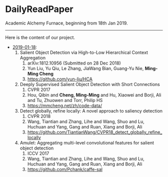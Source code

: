 # DailyReadPaper

Academic Alchemy Furnace, beginning from 18th Jan 2019.
___
Here is the content of our project.


- [2019-01-18](2019/01/18_Fri/Papers.md):  
    1. Salient Object Detection via High-to-Low Hierarchical Context Aggregation
        1. arXiv:1812.10956 (Submitted on 28 Dec 2018)
        2. Yun Liu, Yu Qiu, Le Zhang, JiaWang Bian, Guang-Yu Nie, **Ming-Ming Cheng**
        3. https://github.com/yun-liu/HCA
    2. Deeply Supervised Salient Object Detection with Short Connections
        1. CVPR 2017
        2. Hou, Qibin and **Cheng, Ming-Ming** and Hu, Xiaowei and Borji, Ali and Tu, Zhuowen and Torr, Philip HS
        3. https://mmcheng.net/zh/code-data/
    3. Detect globally, refine locally: A novel approach to saliency detection
        1. CVPR 2018
        2. Wang, Tiantian and Zhang, Lihe and Wang, Shuo and Lu, Huchuan and Yang, Gang and Ruan, Xiang and Borji, Ali
        3. https://github.com/TiantianWang/CVPR18_detect_globally_refine_locally
    4. Amulet: Aggregating multi-level convolutional features for salient object detection
        1. ICCV 2017
        2. Wang, Tiantian and Zhang, Lihe and Wang, Shuo and Lu, Huchuan and Yang, Gang and Ruan, Xiang and Borji, Ali
        3. https://github.com/Pchank/caffe-sal
